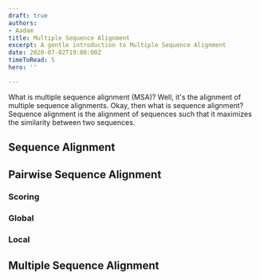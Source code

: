 ```yaml
---
draft: true
authors:
- Aadam
title: Multiple Sequence Alignment
excerpt: A gentle introduction to Multiple Sequence Alignment
date: 2020-07-02T19:00:00Z
timeToRead: 5
hero: ''

---
```

What is multiple sequence alignment (MSA)? Well, it's the alignment of multiple sequence alignments. Okay, then what is sequence alignment? Sequence alignment is the alignment of sequences such that it maximizes the similarity between two sequences. 

## Sequence Alignment

## Pairwise Sequence Alignment

### Scoring

### Global

### Local

## Multiple Sequence Alignment